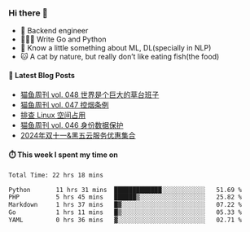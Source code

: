 ### Hi there 👋

- 🔧 Backend engineer
- 👨🏻‍💻 Write Go and Python
- 🔭 Know a little something about ML, DL(specially in NLP)
- 🐱 A cat by nature, but really don’t like eating fish(the food)

#### 📖 Latest Blog Posts
<!-- BLOG-POST-LIST:START -->
- [猫鱼周刊 vol. 048 世界是个巨大的草台班子](https://ameow.xyz/archives/weekly-048)
- [猫鱼周刊 vol. 047 控烟条例](https://ameow.xyz/archives/weekly-047)
- [排查 Linux 空间占用](https://ameow.xyz/archives/linux-storage-usage-troubleshoot)
- [猫鱼周刊 vol. 046 身份数据保护](https://ameow.xyz/archives/weekly-046)
- [2024年双十一&amp;黑五云服务优惠集合](https://ameow.xyz/archives/2024-double-11-cloud-service-sales)
<!-- BLOG-POST-LIST:END -->

#### ⏱️ This week I spent my time on
<!--START_SECTION:waka-->

```txt
Total Time: 22 hrs 18 mins

Python       11 hrs 31 mins  █████████████░░░░░░░░░░░░   51.69 %
PHP          5 hrs 45 mins   ██████▒░░░░░░░░░░░░░░░░░░   25.82 %
Markdown     1 hrs 37 mins   █▓░░░░░░░░░░░░░░░░░░░░░░░   07.22 %
Go           1 hrs 11 mins   █▒░░░░░░░░░░░░░░░░░░░░░░░   05.33 %
YAML         0 hrs 36 mins   ▓░░░░░░░░░░░░░░░░░░░░░░░░   02.71 %
```

<!--END_SECTION:waka-->

<!--
**LeslieLeung/LeslieLeung** is a ✨ _special_ ✨ repository because its `README.md` (this file) appears on your GitHub profile.

Here are some ideas to get you started:

- 🔭 I’m currently working on ...
- 🌱 I’m currently learning ...
- 👯 I’m looking to collaborate on ...
- 🤔 I’m looking for help with ...
- 💬 Ask me about ...
- 📫 How to reach me: ...
- 😄 Pronouns: ...
- ⚡ Fun fact: ...
-->
